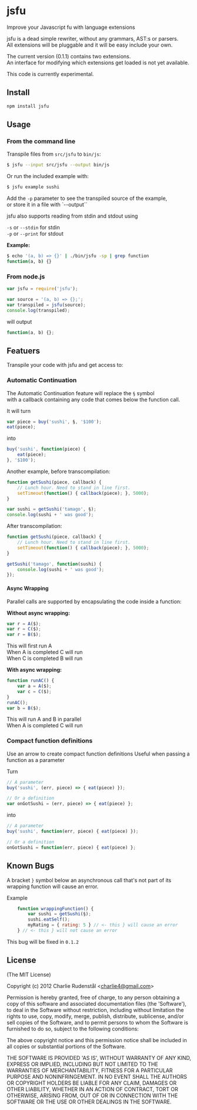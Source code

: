# jsfu

Improve your Javascript fu with language extensions  

jsfu is a dead simple rewriter, without any grammars, AST:s or parsers.  
All extensions will be pluggable and it will be easy include your own.

The current version (0.1.1) contains two extensions.  
An interface for modifying which extensions get loaded is 
not yet available.

This code is currently experimental.

## Install

```bash
npm install jsfu
```

## Usage

### From the command line

Transpile files from `src/jsfu` to `bin/js`:

```bash
$ jsfu --input src/jsfu --output bin/js
```

Or run the included example with:

```bash
$ jsfu example sushi
```

Add the `-p` parameter to see the transpiled source of the example,  
or store it in a file with `--output``

jsfu also supports reading from stdin and stdout using  

`-s` or `--stdin` for stdin  
`-p` or `--print` for stdout  

**Example:**

```bash
$ echo '(a, b) => {}' | ./bin/jsfu -sp | grep function
function(a, b) {}
```

### From node.js

```js
var jsfu = require('jsfu');

var source = '(a, b) => {};';
var transpiled = jsfu(source); 
console.log(transpiled);
```

will output

```js
function(a, b) {};
```

## Featuers 

Transpile your code with jsfu and get access to:

### Automatic Continuation ###

The Automatic Continuation feature will replace the `§` symbol  
with a callback containing any code that comes below the function call.

It will turn

```js
var piece = buy('sushi', §, '$100');
eat(piece);
```

into

```js
buy('sushi', function(piece) { 
	eat(piece);
}, '$100');
```

Another example, before transcompilation:

```js
function getSushi(piece, callback) {
	// Lunch hour. Need to stand in line first.
	setTimeout(function() { callback(piece); }, 5000);
}

var sushi = getSushi('tamago', §);
console.log(sushi + ' was good');
```

After transcompilation:

```js
function getSushi(piece, callback) {
	// Lunch hour. Need to stand in line first.
	setTimeout(function() { callback(piece); }, 5000);
}

getSushi('tamago', function(sushi) {
	console.log(sushi + ' was good');
});
```

#### Async Wrapping 

Parallel calls are supported by encapsulating the code inside a function:

**Without async wrapping:**

```js
var r = A($);
var r = C($);
var r = B($);
```

This will first run A  
When A is completed C will run  
When C is completed B will run  

**With async wrapping:**

```js
function runAC() {
	var a = A($);
    var c = C($); 
}
runAC();
var b = B($);
```

This will run A and B in parallel  
When A is completed C will run

### Compact function definitions

Use an arrow to create compact function definitions
Useful when passing a function as a parameter

Turn

```js
// A parameter
buy('sushi', (err, piece) => { eat(piece) });

// Or a definition
var onGotSushi = (err, piece) => { eat(piece) };
```

into

```js
// A parameter
buy('sushi', function(err, piece) { eat(piece) });

// Or a definition	
onGotSushi = function(err, piece) { eat(piece) };
```

## Known Bugs

A bracket `}` symbol below an asynchronous call that's not 
part of its wrapping function will cause an error.

Example
```js
	function wrappingFunction() {
		var sushi = getSushi(§);
		sushi.eatSelf();
		myRating = { rating: 5 } // <- this } will cause an error
	} // <- this } will not cause an error
```

This bug will be fixed in `0.1.2` 

## License 

(The MIT License)

Copyright (c) 2012 Charlie Rudenstål &lt;charlie4@gmail.com&gt;

Permission is hereby granted, free of charge, to any person obtaining
a copy of this software and associated documentation files (the
'Software'), to deal in the Software without restriction, including
without limitation the rights to use, copy, modify, merge, publish,
distribute, sublicense, and/or sell copies of the Software, and to
permit persons to whom the Software is furnished to do so, subject to
the following conditions:

The above copyright notice and this permission notice shall be
included in all copies or substantial portions of the Software.

THE SOFTWARE IS PROVIDED 'AS IS', WITHOUT WARRANTY OF ANY KIND,
EXPRESS OR IMPLIED, INCLUDING BUT NOT LIMITED TO THE WARRANTIES OF
MERCHANTABILITY, FITNESS FOR A PARTICULAR PURPOSE AND NONINFRINGEMENT.
IN NO EVENT SHALL THE AUTHORS OR COPYRIGHT HOLDERS BE LIABLE FOR ANY
CLAIM, DAMAGES OR OTHER LIABILITY, WHETHER IN AN ACTION OF CONTRACT,
TORT OR OTHERWISE, ARISING FROM, OUT OF OR IN CONNECTION WITH THE
SOFTWARE OR THE USE OR OTHER DEALINGS IN THE SOFTWARE.